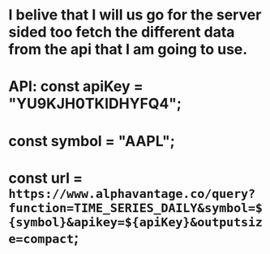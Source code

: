 # I belive that I will us go for the server sided too fetch the different data from the api that I am going to use.

# API: const apiKey = "YU9KJH0TKIDHYFQ4";

# const symbol = "AAPL";

# const url = `https://www.alphavantage.co/query?function=TIME_SERIES_DAILY&symbol=${symbol}&apikey=${apiKey}&outputsize=compact`;
